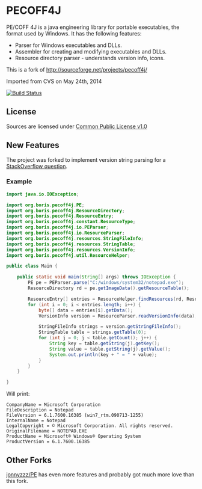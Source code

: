 # PECOFF4J

PE/COFF 4J is a java engineering library for portable executables, the format used by Windows. It has the following features:

* Parser for Windows executables and DLLs.
* Assembler for creating and modifying executables and DLLs.
* Resource directory parser - understands version info, icons.

This is a fork of http://sourceforge.net/projects/pecoff4j/

Imported from CVS on May 24th, 2014

[![Build Status](https://drone.io/github.com/kichik/pecoff4j/status.png)](https://drone.io/github.com/kichik/pecoff4j/latest)

## License

Sources are licensed under [Common Public License v1.0](http://www.eclipse.org/legal/cpl-v10.html)

## New Features

The project was forked to implement version string parsing for a [StackOverflow question](http://stackoverflow.com/questions/23845480/how-to-get-windows-file-details/23848792).

### Example

```java
import java.io.IOException;

import org.boris.pecoff4j.PE;
import org.boris.pecoff4j.ResourceDirectory;
import org.boris.pecoff4j.ResourceEntry;
import org.boris.pecoff4j.constant.ResourceType;
import org.boris.pecoff4j.io.PEParser;
import org.boris.pecoff4j.io.ResourceParser;
import org.boris.pecoff4j.resources.StringFileInfo;
import org.boris.pecoff4j.resources.StringTable;
import org.boris.pecoff4j.resources.VersionInfo;
import org.boris.pecoff4j.util.ResourceHelper;

public class Main {

	public static void main(String[] args) throws IOException {
		PE pe = PEParser.parse("C:/windows/system32/notepad.exe");
		ResourceDirectory rd = pe.getImageData().getResourceTable();

		ResourceEntry[] entries = ResourceHelper.findResources(rd, ResourceType.VERSION_INFO);
		for (int i = 0; i < entries.length; i++) {
			byte[] data = entries[i].getData();
			VersionInfo version = ResourceParser.readVersionInfo(data);

			StringFileInfo strings = version.getStringFileInfo();
			StringTable table = strings.getTable(0);
			for (int j = 0; j < table.getCount(); j++) {
				String key = table.getString(j).getKey();
				String value = table.getString(j).getValue();
				System.out.println(key + " = " + value);
			}
		}
	}

}

```

Will print:

```
CompanyName = Microsoft Corporation
FileDescription = Notepad
FileVersion = 6.1.7600.16385 (win7_rtm.090713-1255)
InternalName = Notepad
LegalCopyright = © Microsoft Corporation. All rights reserved.
OriginalFilename = NOTEPAD.EXE
ProductName = Microsoft® Windows® Operating System
ProductVersion = 6.1.7600.16385
```

## Other Forks

[jonnyzzz/PE](https://github.com/jonnyzzz/PE) has even more features and probably got much more love than this fork.
